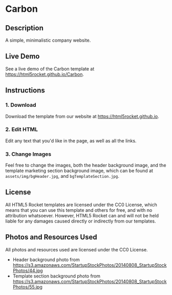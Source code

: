 # Carbon
## Description
A simple, minimalistic company website.
## Live Demo
See a live demo of the Carbon template at https://html5rocket.github.io/Carbon.
## Instructions

### 1. Download
Download the template from our website at https://html5rocket.github.io.

### 2. Edit HTML
Edit any text that you'd like in the page, as well as all the links.

### 3. Change Images
Feel free to change the images, both the header background image, and the template marketing section background image, which can be found at ```assets/img/bgHeader.jpg```, and ```bgTemplateSection.jpg```.

## License
All HTML5 Rocket templates are licensed under the CC0 License, which means that you can use this template and others for free, and with no attribution whatsoever. However, HTML5 Rocket can and will not be held liable for any damages caused directly or indirectly from our templates.

## Photos and Resources Used
All photos and resources used are licensed under the CC0 License.

- Header background photo from https://s3.amazonaws.com/StartupStockPhotos/20140808_StartupStockPhotos/44.jpg
- Template section background photo from https://s3.amazonaws.com/StartupStockPhotos/20140808_StartupStockPhotos/55.jpg